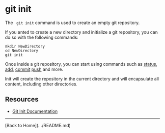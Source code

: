 # git init

The ` git init` command is used to create an empty git repository. 

If you anted to create a new directory and initialize a git repository, you can do so with the following commands: 
```
mkdir NewDirectory
cd NewDirectory
git init
```

Once inside a git repository, you can start using commands such as
[status](./Status.md), 
[add](./Add.md),
[commit](./Commit.md)
[push](./Push.md)
and more. 

Init will create the repository in the current directory and will encapsulate all content, including other directories.

## Resources 

- [Git Init Documentation](https://git-scm.com/docs/git-init)
---

[Back to Home](. ./README.md)